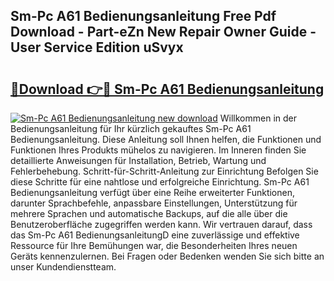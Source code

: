 ## Sm-Pc A61 Bedienungsanleitung Free Pdf Download - Part-eZn New Repair Owner Guide - User Service Edition uSvyx

# <h2><a href="http://df0oru.blite.top/?on=Sm-Pc+A61+Bedienungsanleitung">🔗Download 👉🔴 Sm-Pc A61 Bedienungsanleitung</a></h2>

[![Sm-Pc A61 Bedienungsanleitung new download](https://i.imgur.com/lujVjoI.png)](http://df0oru.blite.top/?on=Sm-Pc+A61+Bedienungsanleitung)
Willkommen in der Bedienungsanleitung für Ihr kürzlich gekauftes Sm-Pc A61 Bedienungsanleitung. Diese Anleitung soll Ihnen helfen, die Funktionen und Funktionen Ihres Produkts mühelos zu navigieren. Im Inneren finden Sie detaillierte Anweisungen für Installation, Betrieb, Wartung und Fehlerbehebung. Schritt-für-Schritt-Anleitung zur Einrichtung Befolgen Sie diese Schritte für eine nahtlose und erfolgreiche Einrichtung. Sm-Pc A61 Bedienungsanleitung verfügt über eine Reihe erweiterter Funktionen, darunter Sprachbefehle, anpassbare Einstellungen, Unterstützung für mehrere Sprachen und automatische Backups, auf die alle über die Benutzeroberfläche zugegriffen werden kann. Wir vertrauen darauf, dass das Sm-Pc A61 BedienungsanleitungD eine zuverlässige und effektive Ressource für Ihre Bemühungen war, die Besonderheiten Ihres neuen Geräts kennenzulernen. Bei Fragen oder Bedenken wenden Sie sich bitte an unser Kundendienstteam.
